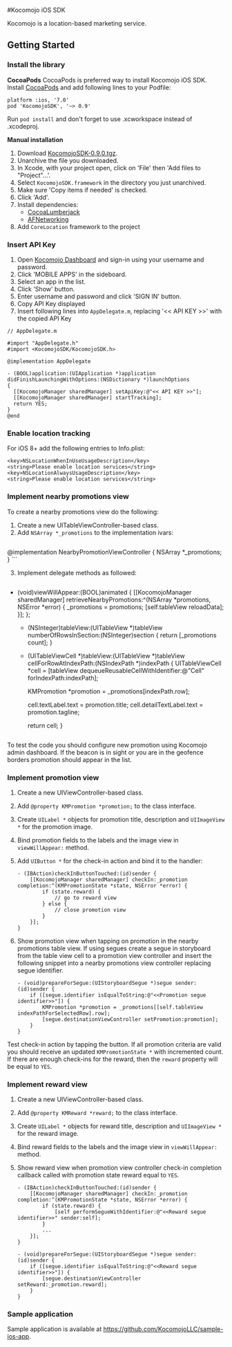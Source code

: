 
#Kocomojo iOS SDK

Kocomojo is a location-based marketing service.

## Getting Started
### Install the library
**CocoaPods**
CocoaPods is preferred way to install Kocomojo iOS SDK. Install [CocoaPods](https://cocoapods.org/) and add following lines to your Podfile:

	platform :ios, '7.0'
    pod 'KocomojoSDK', '~> 0.9'

Run `pod install` and don't forget to use .xcworkspace instead of .xcodeproj.

**Manual installation**

1. Download [KocomojoSDK-0.9.0.tgz](http://assets.kocomojo.net/sdk/KocomojoSDK-0.9.0.tgz).
1. Unarchive the file you downloaded.
1. In Xcode, with your project open, click on 'File' then 'Add files to "Project"...'.
1. Select `KocomojoSDK.framework` in the directory you just unarchived.
1. Make sure 'Copy items if needed' is checked.
1. Click 'Add'.
1. Install dependencies:
	- [CocoaLumberjack](https://github.com/CocoaLumberjack/CocoaLumberjack)
	- [AFNetworking](https://github.com/AFNetworking/AFNetworking)
1. Add `CoreLocation` framework to the project

### Insert API Key

1. Open [Kocomojo Dashboard](https://admin.kocomojo.net/admin/index.html#/dashboard) and sign-in using your username and password.
2. Click 'MOBILE APPS' in the sideboard.
3. Select an app in the list.
3. Click 'Show' button.
4. Enter username and password and click 'SIGN IN' button.
5. Copy API Key displayed
6. Insert following lines into `AppDelegate.m`, replacing '<< API KEY >>' with the copied API Key

```
// AppDelegate.m

#import "AppDelegate.h"
#import <KocomojoSDK/KocomojoSDK.h>

@implementation AppDelegate

- (BOOL)application:(UIApplication *)application
didFinishLaunchingWithOptions:(NSDictionary *)launchOptions
{
  [[KocomojoManager sharedManager] setApiKey:@"<< API KEY >>"];
  [[KocomojoManager sharedManager] startTracking];
  return YES;
}
@end
```

### Enable location tracking
For iOS 8+ add the following entries to Info.plist:
```
<key>NSLocationWhenInUseUsageDescription</key>
<string>Please enable location services</string>
<key>NSLocationAlwaysUsageDescription</key>
<string>Please enable location services</string>
```

### Implement nearby promotions view
To create a nearby promotions view do the following:

1. Create a new UITableViewController-based class.
2. Add `NSArray *_promotions`  to the implementation ivars:
    ```
@implementation NearbyPromotionViewController {
        NSArray *_promotions;
}
    ```
    
3. Implement delegate methods as followed:
    ```
- (void)viewWillAppear:(BOOL)animated {
        [[KocomojoManager sharedManager] retrieveNearbyPromotions:^(NSArray *promotions, NSError *error) {
            _promotions = promotions;
            [self.tableView reloadData];
        }];
    };

    - (NSInteger)tableView:(UITableView *)tableView numberOfRowsInSection:(NSInteger)section {
        return [_promotions count];
    }

    - (UITableViewCell *)tableView:(UITableView *)tableView cellForRowAtIndexPath:(NSIndexPath *)indexPath {
        UITableViewCell *cell = [tableView dequeueReusableCellWithIdentifier:@"Cell" forIndexPath:indexPath];
    
        KMPromotion *promotion = _promotions[indexPath.row];
    
        cell.textLabel.text = promotion.title;
        cell.detailTextLabel.text = promotion.tagline;
    
        return cell;
    }

    ```

To test the code you should configure new promotion using Kocomojo admin dashboard. If the beacon is in sight or you are in the geofence borders promotion should appear in the list.

### Implement promotion view

1. Create a new UIViewController-based class.
2. Add `@property KMPromotion *promotion;` to the class interface.
3. Create `UILabel *` objects for promotion title, description and `UIImageView *` for the promotion image.
4. Bind promotion fields to the labels and the image view in `viewWillAppear:` method.
5. Add `UIButton *` for the check-in action and bind it to the handler:

    ```
    - (IBAction)checkInButtonTouched:(id)sender {
        [[KocomojoManager sharedManager] checkIn:_promotion completion:^(KMPromotionState *state, NSError *error) {
            if (state.reward) {
                // go to reward view
            } else {
                // close promotion view
            }
        }];
    }
    ```
1. Show promotion view when tapping on promotion in the nearby promotions table view. 
    If using segues create a segue in storyboard from the table view cell to a promotion view controller and insert the following snippet into a nearby promotions view controller replacing segue identifier.

    ```
    - (void)prepareForSegue:(UIStoryboardSegue *)segue sender:(id)sender {
        if ([segue.identifier isEqualToString:@"<<Promotion segue identifier>>"]) {
            KMPromotion *promotion = _promotions[[self.tableView indexPathForSelectedRow].row];
            [segue.destinationViewController setPromotion:promotion];
        }
    }

    ```

Test check-in action by tapping the button. If all promotion criteria are valid you should receive an updated `KMPromotionState *` with incremented count. If there are enough check-ins for the reward, then the `reward` property will be equal to `YES`.

### Implement reward view

1. Create a new UIViewController-based class.
2. Add `@property KMReward *reward;` to the class interface.
3. Create `UILabel *` objects for reward title, description and `UIImageView *` for the reward image.
4. Bind reward fields to the labels and the image view in `viewWillAppear:` method.
5. Show reward view when promotion view controller check-in completion callback called with promotion state reward equal to `YES`.

    ```
    - (IBAction)checkInButtonTouched:(id)sender {
        [[KocomojoManager sharedManager] checkIn:_promotion completion:^(KMPromotionState *state, NSError *error) {
            if (state.reward) {
                [self performSegueWithIdentifier:@"<<Reward segue identifier>>" sender:self];
            } 
            ...
        }];
    }

    - (void)prepareForSegue:(UIStoryboardSegue *)segue sender:(id)sender {
        if ([segue.identifier isEqualToString:@"<<Reward segue identifier>>"]) {
            [segue.destinationViewController setReward:_promotion.reward];
        }
    }

    ```
    
### Sample application
Sample application is available at https://github.com/KocomojoLLC/sample-ios-app.
    
